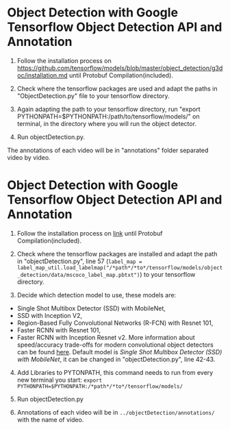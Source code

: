 # Object Detection with Google Tensorflow Object Detection API and Annotation

1. Follow the installation process on https://github.com/tensorflow/models/blob/master/object_detection/g3doc/installation.md
   until Protobuf Compilation(included).

2. Check where the tensorflow packages are used and adapt the paths in "ObjectDetection.py" file to your tensorflow directory.

3. Again adapting the path to your tensorflow directory, run "export PYTHONPATH=$PYTHONPATH:/path/to/tensorflow/models/" on terminal,
   in the directory where you will run the object detector.

4. Run objectDetection.py.

The annotations of each video will be in "annotations" folder separated video by video.

# Object Detection with Google Tensorflow Object Detection API and Annotation

1. Follow the installation process on [link](https://github.com/tensorflow/models/blob/master/object_detection/g3doc/installation.md) until Protobuf Compilation(included).

2. Check where the tensorflow packages are installed and adapt the path in "objectDetection.py", line 57 (`label_map = label_map_util.load_labelmap("/*path*/*to*/tensorflow/models/object_detection/data/mscoco_label_map.pbtxt")`) to your tensorflow directory.

3. Decide which detection model to use, these models are:
* Single Shot Multibox Detector (SSD) with MobileNet,
* SSD with Inception V2,
* Region-Based Fully Convolutional Networks (R-FCN) with Resnet 101,
* Faster RCNN with Resnet 101,
* Faster RCNN with Inception Resnet v2.
More information about speed/accuracy trade-offs for modern convolutional object detectors can be found [here](https://arxiv.org/pdf/1611.10012v3.pdf).
Default model is *Single Shot Multibox Detector (SSD) with MobileNet*, it can be changed in "objectDetection.py", line 42-43.

4. Add Libraries to PYTONPATH, this command needs to run from every new terminal you start:
`export PYTHONPATH=$PYTHONPATH:/*path*/*to*/tensorflow/models/`

5. Run objectDetection.py

6. Annotations of each video will be in `../objectDetection/annotations/` with the name of video.
